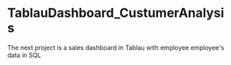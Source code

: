 # TablauDashboard_CustumerAnalysis
The next project is a sales dashboard in Tablau with employee employee's data in SQL
